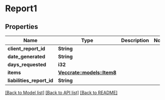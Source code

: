 # Report1

## Properties

Name | Type | Description | Notes
------------ | ------------- | ------------- | -------------
**client_report_id** | **String** |  | 
**date_generated** | **String** |  | 
**days_requested** | **i32** |  | 
**items** | [**Vec<crate::models::Item8>**](Item8.md) |  | 
**liabilities_report_id** | **String** |  | 

[[Back to Model list]](../README.md#documentation-for-models) [[Back to API list]](../README.md#documentation-for-api-endpoints) [[Back to README]](../README.md)


